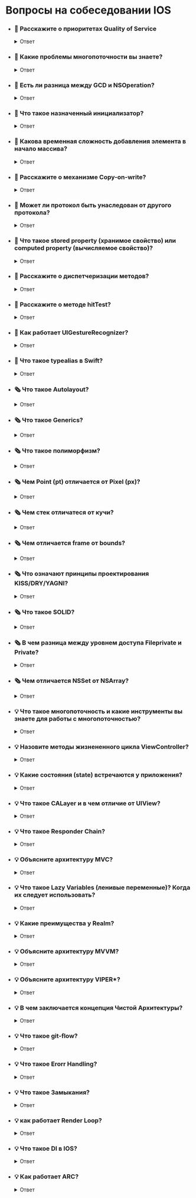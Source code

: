 # Вопросы на собеседовании IOS


- ### 🔖 Расскажите о приоритетах Quality of Service
     <details> <summary>  Ответ </summary>
     
      QualityofService или QoS — качество обслуживания, которое появилось с приходом iOS 8.
                           QoS помогает выставить приоритет, с которым будет выполняться
                           наша задача DispatchQueue.

      QoS используется с функцией .async(). Приоритеты делятся на четыре группы, каждая из
       которых помогает той или иной работе приложения.

      User Interactive — используется для взаимодействия с пользователем. Это может быть любая
                         работа, которая проходит в главном потоке, например, анимация или 
                         обновление интерфейса.
      User Initiated — используется при инициации работы пользователем. Это может быть такая
                       задача как загрузка данных по API. Работа должна быть завершена, чтобы
                       пользователь мог продолжить пользоваться приложением.
      Utility — используется для задач, которые не отслеживаются пользователем приложения и не
                требует немедленного их завершения. Это может быть работа прогресс бара.
      Background — используется для фоновых работ, которые не отслеживаются пользователем.
             Это может быть сохранение данных в БД или любая другая работа, которая
             может быть выполнена с низким приоритетом.

      Как вы уже понимаете, User Interactive имеет самый высокий приоритет и будет выполняться в 
      первую очередь, Background — самый низкий приоритет.
      При ответе на вопрос стоит также добавить, что есть еще два типа приоритета: Default и Unspecified.
      Default — приоритет размещен между User Initiated и Utility. Такой приоритет чаще используется в коде.

      Unspecified — означает отсутствие приоритета. Приоритет выбирается самостоятельно в зависимости от 
      окружающей среды (текущей загруженности системы).
      
     ```Swift
       let queue = DispathcQueue(label: "Queue")
     
       queue.async(qos: .background) {
           print("Background Code")
       }
       
       queue.async(qos: .userInitiated) {
           print("Background Code")
       }
     ```

- ### 🔖 Какие проблемы многопоточности вы знаете?
     <details> <summary>  Ответ </summary>
     
      Стоит отметить, что чаще всего на собеседовании от вас не ожидают полный список проблем.
      Перечисление нескольких проблем будет достаточно. Заранее подумайте над примером, 
      когда указанная в ответе проблема возникает.
          
      Race condition (Состояние гонки)
      Priority inversion (Инверсия приоритетов)
      Deadlock (Взаимная блокировка)
      Livelock (Активная блокировка)
      Starvation (Голодание)
      Data Race (Гонка за данными)
   <p>Дополнительное чтение: <a href="https://ios-interview.ru/multithreading-problems/">Проблемы многопоточности</a></p>

- ### 🔖 Есть ли разница между GCD и NSOperation?
     <details> <summary>  Ответ </summary>
      
      NSOperation — оболочка GCD. В случае использования NSOperation, неявно используется Grand Central Dispatch.
  
      Преимущество GCD:
          Реализация GCD проста.
  
      Преимущества NSOperation:
          NSOperation обеспечивает поддержку зависимостей. Это преимущество разрешает разработчикам выполнять 
          задачи в конкретном порядке. Операции можно приостанавливать, возобновлять и отменять. Как только 
          вы отправляете задачу с помощью Grand Central Dispatch, вы теряете контроль над жизненным циклом задачи. 
          NSOperation предоставляет разработчику контроль над операцией.
          Вы можете указать максимальное количество операций в очереди, которые могут выполняться одновременно.
   <p>Дополнительное чтение: <a href="https://ios-interview.ru/nsoperation-vs-grand-central-dispatch/">NSOperation или Grand Central Dispatch</a></p>

- ### 🔖 Что такое назначенный инициализатор?
     <details> <summary>  Ответ </summary>
     
      Назначенный инициализатор — это первичный инициализатор класса.
 
      Назначенный инициализатор инициализирует все свойства, представленные этим классом,
      и вызывает соответствующий инициализатор суперкласса, чтобы продолжить процесс 
      инициализации в цепочке суперкласса.
     
     ```Swift
     init(параметры) {
         // ...
     }
     ```

- ### 🔖 Какова временная сложность добавления элемента в начало массива?
     <details> <summary>  Ответ </summary>
     
      Вопрос об оценке сложности алгоритма чаще встречается на собеседованиях в крупных компаниях,
      где сотрудники задают общие вопросы, не относящиеся к конкретному проекту.

      Похожих вопросов на собеседовании может быть много, например:
      Оцените сложность поиска в хэш-таблице?
      Какова сложность сортировки пузырьком?

      Ответим на текущий вопрос — сложность O(n): при операциях удаления или вставки в начало массива
      потребуется сдвинуть каждый элемент.
  <p>Дополнительное чтение: <a href="https://swiftyfinch.medium.com/algorithms-for-children-2f70280a0fc1">Оценка алгоритмов для самых маленьких</a></p>
     
- ### 🔖 Расскажите о механизме Copy-on-write?
     <details> <summary>  Ответ </summary>
     
      На собеседованиях любят тему Copy-on-write, иногда меняется только формулировка вопроса:
      в одних случаях сотрудники компании спросят определение, в других — попросят привести пример.
  
      Copy-on-write — механизм оптимизации в Swift, когда при присвоении переменной значений или
      при передаче коллекции в функцию не происходит копирование этой коллекции.
  <p>Дополнительное чтение: <a href="https://ios-interview.ru/copy-on-write/">Механизм Copy-on-Write</a></p>

- ### 🔖 Может ли протокол быть унаследован от другого протокола?
     <details> <summary>  Ответ </summary>

     ```Swift
        protocol SomeProtocol {
             // определение протокола SomeProtocol
        }

        protocol AnotherProtocol {
             // определение протокола AnotherProtocol
        }

        protocol InheritingProtocol: SomeProtocol, AnotherProtocol {
             // определение протокола InheritingProtocol
        }
     ```
     
      Протокол может наследовать один или более других протоколов. Также, как и класс,
      протокол добавляет требования поверх тех требований протоколов, которые наследует.

      В нашем примере протокол InheritingProtocol должен удовлетворять всем требованиям
      протоколов SomeProtocol и AnotherProtocol.
   <p>Дополнительное чтение: <a href="https://habr.com/ru/companies/acronis/articles/420239/">Таинство протоколов</a></p>
     
- ### 🔖 Что такое stored property (хранимое свойство) или computed property (вычисляемое свойство)?
     <details> <summary>  Ответ </summary>
     
      Свойства предназначены для хранения состояния объекта. Свойства бывают двух типов:

      Хранимые свойства (stored properties) - переменные или константы,
      определенные на уровне класса или структуры
 
      Вычисляемые свойства (computed properties) - конструкции, динамически вычисляющие значения.
      Могут применяться в классе, перечислении или структуре
   <p>Дополнительное чтение: <a href="https://swiftbook.ru/content/languageguide/properties/">Свойства</a></p>
     
- ### 🔖 Расскажите о диспетчеризации методов?
     <details> <summary>  Ответ </summary>
     
      Итак, диспетчеризация метода — это то, как программа будет определять, какие инструменты использовать 
      при вызове функции.
      Диспетчеризация широко используется, знание этого механизма поможет выйти из запутанных ситуаций.
 
      Swift поддерживает три типа диспетчеризации:
      Direct Dispatch (Статическая диспетчеризация) — самый быстрый тип диспетчеризации. Адрес вызываемой 
      функции определяется во время компиляции, поэтому затраты на такие вызовы минимальны. 
      Для использования статической диспетчеризации вы можете пометить методы ключевым словом private
      или классы ключевым словом final.
 
      Table Dispatch (Динамическая диспетчеризация) — распространенный тип. Адрес вызываемой функции определяется
      во время выполнения. У каждого подкласса есть собственная таблица с указателем на функцию для каждого метода.
      По мере того как подклассы добавляют к классу новые методы, эти методы добавляются в конец этой таблицы.
      Затем к таблице обращаются во время выполнения, чтобы определить метод для выполнения. Это и есть 
      динамическая диспетчеризация.
      В Swift данный подтип делится на два подтипа:
      Virtual Table — используется при наследовании классов, что приносит дополнительные затраты.
      Witness Table — используется для реализации протоколов, наследование отсутствует.
 
      Message Dispatch (Отправка сообщений) — самый долгий (по времени выполнения) тип диспетчеризации.
      Обеспечивает работу таких механизмов, как KVC/KVO или Core Data. Главная особенность этого
      типа —  у разработчиков появляется возможность изменять поведение отправки во время выполнения
      с помощью механизма swizzling.
     
- ### 🔖 Расскажите о методе hitTest?
     <details> <summary>  Ответ </summary>
     
      Когда пользователь нажимает на какую-либо view вашего приложения, системе необходимо определить
      на что именно нажал пользователь. После касания система запускает рекурсивный процесс поиска view,
      которой и принадлежит касание пользователя (поиск происходит относительно координат касания пользователя).
     
      Этим поиском и занимается hitTest. hitTest — это рекурсивный поиск среди иерархии views, к которой
      прикоснулся пользователь. iOS пытается определить какая UIView является самой низко расположенной
      вьюшкой под пальцем пользователя. Она и будет получать события касания.
     
    <p>Дополнительное чтение: <a href="https://medium.com/yandex-maps-mobile/%D0%B4%D0%B5%D1%80%D0%B6%D0%B8%D0%BC-%D1%83%D0%B4%D0%B0%D1%80-%D1%81-hittest-542653d51a8c">Держим удар с hitTest</a>,
     <a href="https://habr.com/ru/post/584100/">Обработка жестов в iOS</a></p>

- ### 🔖 Как работает UIGestureRecognizer?
     <details> <summary>  Ответ </summary>
     
      В тот момент, когда пользователь коснулся экрана, создается уникальный объект UITouch,
      который ассоциируется с этим касанием. Важно заметить, что под касанием экрана
      подразумевается цепочка событий: пользователь коснулся экрана пальцем, палец
      движется по экрану, палец оторвался от экрана. Далее, с помощью функции hitTest
      находится самая глубокая в иерархии UIView, координаты которой содержат в себе касание.
      Найденная UIView становится firstResponder и начинает получать уведомления о UITouch:
          touchesBegan — начало касания;
          touchesMoved — изменение параметров касания;
          touchesEnded — конец касания;
          touchesCancelled — отмена касания.

- ### 🔖 Что такое typealias в Swift?
     <details> <summary>  Ответ </summary>
      
       typealias является псевдонимом для существующего типа данных. 
       Рассмотрим пример:

    ```Swift
      typealias Dollar = Double

      let totalCosts: Dollar = 12.2
    ```

- ### 🗞️ Что такое Autolayout? 
     <details> <summary>  Ответ </summary>

      Autolayout помогает создавать динамические пользовательские интерфейсы, масштабируемые
      и адаптированные к каждому размеру и ориентации устройств. Autolayout вычисляет размер
      и положение view в иерархии view на основе ограничений (constraints).

  <p>Дополнительное чтение: <a href="https://habr.com/ru/articles/690940/">Understanding Auto Layout</a></p>

- ### 🗞️ Что такое Generics?
     <details> <summary>  Ответ </summary>
          
      Generics или дженерики — универсальные шаблоны, которые разрешают 
      создавать универсальные функции и типы.
      Работают с каждым типом в соответствии с требованиями, которые определяет разработчик.
 
      Главная особенность — пишется один код, который не дублируется для использования с другими типами.
      Вероятнее, каждый читатель уже использовал дженерики, даже если этого и не знал: коллекции в Swift,
      например, Array, Set и Dictionary — универсальные шаблоны.
      Вы ведь можете создать массив с типом String или Int. Говоря о дженериках, в пример приводят функцию, к
      оторая меняет значения двух переменных местами.
      Поддержим традицию и рассмотрим аналогичный пример:
   ```Swift
     //Функция swapValues, используя сквозные параметры, меняет местами значения переменных a и b.
      func swapValues(_ a: inout Int, _ b: inout Int) {
            let tmpA = a
            a = b
            b = tmpA
      }

     //Давайте запустим код:
      var aInt = 5
      var bInt = 10

      swapValues(&aInt, &bInt)

      print("aInt: \(aInt), bInt: \(bInt)") // aInt: 10, bInt: 5

      func swapAnyValues(_ a: inout T, _ b: inout T) {
            let tmpA = a
            a = b
            b = tmpA
      }
      var aDouble = 5.0
      var bDouble = 10.0
      swapAnyValues(&aDouble, &bDouble)

      print("aDouble: \(aDouble), bDouble: \(bDouble)") // aDouble: 10.0, bDouble: 5.0

      var aInt = 5
      var bInt = 10
      swapAnyValues(&aInt, &bInt)

      print("aInt: \(aInt), bInt: \(bInt)") // aInt: 10, bInt: 5

     //Как видим, функция swapAnyValues теперь используется как с Int, так и с Double или String значениями.
  ```

- ### 🗞️ Что такое полиморфизм? 
     <details> <summary>  Ответ </summary>
      
      По личному опыту при ответе на такой вопрос собеседования 
      сотрудники компании чаще просят перечислить главные принципы ООП, 
      но иногда спрашивают сами определения. 
      
      Полиморфизм — это способность объекта использовать методы производного класса, 
      который не существует на момент создания базового
  
- ### 🗞️ Чем Point (pt) отличается от Pixel (px)? 
     <details> <summary>  Ответ </summary>
       
      Pixel — точка на экране, а Point — плотность точки на экране. 
   <p>Дополнительное чтение: <a href="https://www.objc.io/issues/3-views/moving-pixels-onto-the-screen/">Getting Pixels onto the Screen</a></p>
 
- ### 🗞️ Чем стек отличатеся от кучи? 
     <details> <summary>  Ответ </summary>
     
      Экземпляры ссылочного типа, такие как функции или классы, хранятся в управляемой 
      динамической памяти — куче (heap), в то время как экземпляры типа значения, такие 
      как структура или массив расположены в области памяти, которая называется стеком (stack). 
      
      В случае если экземпляр типа значения является частью экземпляра ссылочного типа, 
      то значение сохраняется в куче вместе с экземпляром ссылочного типа. 
      
      Пример: структура сама по себе хранится в стеке, но если эта структура расположена в классе, 
      то поскольку класс хранится в куче, то и структура сохраняется в куче.

  <p>Дополнительное чтение: <a href="https://ios-interview.ru/value-and-reference-type/">Value Type и Reference Type или чем стек отличается от кучи?</a></p>
      
- ### 🗞️ Чем отличается frame от bounds? 
     <details> <summary>  Ответ </summary>
     
      Frame — задается относительно собственного superview, 
      Bounds — относительно собственной координатной системы.
      
  ```Swift
    let view = UIView() 
    view.frame = CGRect(x: 0, y: 0, width: 50, height: 50)
      
    print(view.frame) // (0.0, 0.0, 50.0, 50.0) 
    print(view.bounds) // (0.0, 0.0, 50.0, 50.0)
  ```
   <p>Дополнительное чтение: <a href="https://programmingwithswift.com/difference-between-frame-and-bounds-in-swift/#:~:text=TLDR%3A%20Bounds%20refers%20to%20the,the%20views%20parent%20coordinate%20system.">Difference between Frame and Bounds in Swift</a></p>

- ### 🗞️ Что означают принципы проектирования KISS/DRY/YAGNI? 
     <details> <summary>  Ответ </summary>
           
      KISS — не усложняй. Принцип KISS утверждает, что большинство систем работают лучше без усложнений. 
      Поэтому в области проектирования, простота относится, в том числе к главной цели разработчика и
      выражается в составлении программ без лишних сложностей. 
      
      DRY — не повторяй себя. Принцип DRY формулируется как: «Каждая часть знания должна иметь единственное, 
      непротиворечивое и авторитетное представление в рамках системы».
      
      YAGNI — вам это не понадобится. YAGNI — процесс и принцип проектирования ПО, к главной цели которого относится: 
      - Отказ от избыточной функциональности; 
      - Отказ добавления функциональности, в которой нет надобности.

- ### 🗞️ Что такое SOLID? 
     <details> <summary> Ответ </summary>
     
      SOLID состоит из пяти принципов проектирования (по одному на каждую букву), которые направлены на то, 
      чтобы сделать код понятным, гибким и удобным для сопровождения. 
      
      S (The Single Responsibly Principle) – принцип единственной ответственности. У каждого класса только 
            одна обязанность. 
      O (The Open Closed Principle) – принцип открытости или закрытости. Класс открыт для расширения, 
            но закрыт для модификации. 
      L (The Liskov Substitution Principle) – принцип подстановки Барбары Лисков. Дочерний класс не 
            нарушает определения типов родительского класса. 
      I (The interface Segregation Principle) – принцип разделения интерфейса. Разделяя интерфейс, 
            разработчик решает проблему с одним толстым интерфейсом. 
      D (The dependency Inversion Principle) – принцип инверсии зависимостей. Слои высокого уровня 
            в приложении, такие как контроллер представления, не должны напрямую зависеть от вещей низкого 
      уровня, таких как сетевой компонент. Вместо этого, он зависит от абстракции этого компонента.
  <p> Дополнительное чтение: <a href="https://apptractor.ru/info/articles/printsipy-solid-v-swift.html">SOLID Principles</a> </p>
 
 - ### 🗞️ В чем разница между уровнем доступа Fileprivate и Private?
      <details> <summary> Ответ </summary>
      
       На текущий момент существует пять уровней доступа: Open, Public, Internal, Fileprivate и Private. 
       Путаница возникает с первыми и последними двумя доступами. Рассмотрим последние два уровня: 
      
       Fileprivate — на этом уровне расположен доступ к элементам данных и функциям текущего файла. 
            Используется для скрытия реализации, требуемой только в текущем исходном файле. 
       Private — самый низкий уровень доступа. Ограничивает использование сущности, которая 
            включается декларацией или расширением в текущем файле. При этом доступ в подклассах 
       или в других файлах отсутствует. 
       Private — разрешить доступ к членам данных и функциям в рамках их объявления или расширения 
            в текущем файле.  
       Fileprivate — разрешить доступ к членам данных и функциям в одном и том же исходном файле 
            или в подклассе, или расширении.
     <p> Дополнительное чтение: <a href="https://ios-interview.ru/access-control/">Уровни доступа в Swift</a> </p>

- ### 🗞️ Чем отличается NSSet от NSArray?
     <details> <summary> Ответ </summary>

        Ответ на вопрос прост: в отличие от NSArray, NSSet хранит только уникальные объекты. 
        Также, NSSet — хранение неупорядоченной коллекции, NSArray — упорядоченной коллекции. 
        
        Если на собеседовании необходимы дополнительные знания по рассматриваемому вопросу, 
        сравните разницу скорости между ними. 
   <p>Материал на эту тему доступен для чтения здесь: <a href="https://www.cocoawithlove.com/2008/08/nsarray-or-nsset-nsdictionary-or.html">NSArray or NSSet, NSDictionary or NSMapTable.</a> </p>

        Если говорить еще о сравнении между этими типами, то в NSArray объект получают по индексу, 
           а в NSSet — путем сравнения объектов.
   <p> Дополнительное чтение: <a href="https://medium.com/@lawrencegreater/nsarray-vs-nsset-5605337c46bf">NSArray и NSSet</a></p>
         
- ### 💡 Что такое многопоточность и какие инструменты вы знаете для работы с многопоточностью?
     <details> <summary> Ответ </summary>
          
       На собеседовании ожидают услышать, следующее: 
          кандидат понимает, зачем необходима многопоточность в iOS приложениях; 
          кандидат владеет опытом работы или знаком с некоторыми инструментами 
          работы с многопоточностью.
       
       Во-первых, расскажите, что приложение работает в main потоке и как только происходит 
       ресурсозатратный процесс, приложение будет работать медленнее, так как каждое действие будет 
       происходить на главном потоке. Здесь приходит на помощь многопоточность: «дорогие» задачи 
       посылаются в параллельную очередь, и тем самым главный поток разгружается. 
          
       Часто, при работе с многопоточностью используется Grand Central Dispatch (GCD) или Operation. 
       На этом этапе важно понимать, чем отличается синхронная очередь от асинхронной и чем эти два 
       инструмента отличаются.
   <p> Об этом написано в статье: <a href="https://ios-interview.ru/nsoperation-vs-grand-central-dispatch/">NSOperation или GCD</a></p>
   <p> Дополнительно: <a href="https://codeswift.ru/complete-guide-to-concurrency-and-multithreading-in-ios/">Многопоточность</a></p>
   <p> Расскажите об инструментах: <a href="https://habr.com/ru/articles/572316/">Thread</a>, 
        <a href="https://habr.com/ru/articles/335756/">Operation</a>,
          <a href="https://mycodetips.com/ios/how-to-use-nslock-in-ios-2519.html">NSLock</a>,
          <a href="https://habr.com/ru/companies/nix/articles/336260/">Мьютексы, Семафоры</a>,
          <a href="https://ersoya.medium.com/dispatch-barrier-in-swift-5613589ce53e">Dispatch Barrier in Swift</a>,
          <a href="https://swiftbook.ru/post/tutorials/async-await-in-swiftui/">Async/Await</a></p>
   
- ### 💡 Назовите методы жизнененного цикла ViewController?
     <details> <summary> Ответ </summary>
    
       Часто, так или иначе, интервьюер затрагивает тему Lifecycle ViewController. В случае если 
       кандидат путает порядок главных методов, в этом нет ничего страшного, но если кандидат 
       путает сами значения методов или вовсе не владеет информацией — дальнейшее прохождение 
       собеседования ставится под вопрос. 
          
       ViewDidLoad — метод вызывается, когда view уже создано. Метод вызывается только один 
          раз за время существования ViewController. 
       ViewWillAppear — метод вызывается каждый раз перед тем, как появится ViewController. 
          Этот метод может быть вызван несколько раз для одного экземпляра ViewController. 
       ViewDidAppear — метод вызывается каждый раз после появления ViewController. 
       ViewWillDisappear — метод вызывается перед удалением ViewController из иерархии представлений. 
       ViewDidDisappear — метод вызывается после удаления ViewController из иерархии представлений.  
   <p> Дополнительное чтение: <a href="https://habr.com/ru/articles/654517/">Жизненный цикл UIViewController</a></p>
     
- ### 💡 Какие состояния (state) встречаются у приложения?
     <details> <summary> Ответ </summary>
       
      Изначально приложение не запущено и работает в состоянии Non-running. После запуска 
      пользователем, приложение переходит в состояние Foreground, в котором становится 
      сначала Inactive — на этом этапе выполняется код программы, но не обрабатываются 
      события интерфейса пользователя (интерфейс не отображается, касания не обрабатываются и т.д.). 
      
      Затем приложение переходит в состояние Active, в котором выполняется код и обрабатываются 
      каждое событие UI. Если пользователь свернет приложение или переключится на другое, 
      то наше приложение сначала перейдет в состояние Inactive и затем в состояние Background. 
      В этом состоянии код выполняется ограниченное время (без дополнительного запроса), 
      события UI не обрабатываются. 
          
      После состояния Background, приложение переходит в состояние Suspended. 
      В этом состоянии код приложения не выполняется, а система, в качестве оптимизации памяти,
      способна самостоятельно завершить ваше приложение.
      
      Non-running — приложение не запущено. 
      Inactive — приложение работает в Foreground, но не получает события. iOS приложение переходит 
                 в состояние Inactive когда поступает событие звонка или SMS-сообщения. 
      Active — приложение работает в Foreground (на переднем плане) и получает события. 
      Background — приложение работает в Background (в фоновом режиме) и выполняет код. 
      Suspended — приложение находится в Background, но код уже не выполняется. 
                  Система может завершить ваше приложение для оптимизации памяти.
  <p> Дополнительное чтение: <a href="https://medium.com/@yo.kononov/%D1%80%D0%B0%D0%B7%D0%B1%D0%BE%D1%80-%D0%B2%D0%BE%D0%BF%D1%80%D0%BE%D1%81%D0%BE%D0%B2-%D0%BD%D0%B0-%D1%81%D0%BE%D0%B1%D0%B5%D1%81%D0%B5%D0%B4%D0%BE%D0%B2%D0%B0%D0%BD%D0%B8%D0%B5-junior-ios-developer-b27604211f5a">Жизненный цикл приложения</a></p>
    
- ### 💡 Что такое CALayer и в чем отличие от UIView?
     <details> <summary> Ответ </summary>
     
      UIView может реагировать на события, а CALayer — нет. 
          
      UIView — прямоугольная область на экране, которая определяет пространство с системой координат. 
      Наследуется от UIResponder, который определяет интерфейс для обработки различных событий и 
      доставки событий. 
          
      CALayer напрямую наследует NSObject и не имеет соответствующего интерфейса для обработки событий. 
          
      Внутри каждого UIView есть CALayer, который обеспечивает рисование и отображение содержимого, 
      а размер и стиль UIView предоставляются внутренним слоем.
  <p> Дополнительное чтение: <a href="https://habr.com/ru/articles/309506/">Знакомство с СALayer</a></p>

- ### 💡 Что такое Responder Chain?
     <details> <summary> Ответ </summary>
     
       Если кратко, то Responder Chain — это иерархия объектов, которые могут ответить на полученные события. 
       
       Для обработки взаимодействия пользователя с UI и внешних событий в iOS используется 
       механизм Responder Chain. 
       
       Класс UIApplication, UIViewController и UIView наследуются от класса UIResponder. Класс UIResponder 
       определяет порядок, в котором объекты обрабатывают события (touch-события, события от 
       элементов UI (кнопки и т.д.), изменение текста). 
       
       Кроме того, UIResponder объявляет методы, которые позволяют объектам определять, 
       кто первым будет отвечать и обрабатывать сообщения: 
       
          becomeFirstResponder — получатель сообщения будет первым получать все события, посылаемые системой. 
          resignFirstResponder — получатель отказывается от обработки сообщений первым.
    <p> Дополнительное чтение: <a href="https://habr.com/ru/articles/464463/">Responder Chain</a>, <a href="https://habr.com/ru/companies/psb/articles/597759/">Responder Chain, или как правильно передавать действия пользователя между компонентами </a></p>

- ### 💡 Объясните архитектуру MVC?
     <details> <summary> Ответ </summary>
          
      MVC (Model-View-Controller) - это программная архитектура для разработки приложений для iOS.
      Это одна из фундаментальных концепций разработки приложений для iOS.

      Множество iOS-фреймворков используют MVC.

      Идея MVC заключается в передаче данных из одного места в другое. Это означает,
      что любой объект попадает в одну из этих трех категорий:
    
      Model: Модель представляет данные приложения. Она хранит информацию, например,
       товары в магазине. Модель управляет состоянием приложения.

      View: Вью отвечает за отображение и взаимодействие с пользовательским интерфейсом.
       Например, вью отображает таблицу товаров для пользователя вашего приложения.

      Controller: Контроллер - это то, что склеивает модель и представление.
       Он отвечает за управление логикой, которая происходит между ними.

- ### 💡 Что такое Lazy Variables (ленивые переменные)? Когда их следует использовать?
     <details> <summary> Ответ </summary>

      Начальное значение ленивой переменной вычисляется при первом обращении к ней.
      Ленивые переменные можно использовать для оптимизации кода,
      не выполняя ненужную работу раньше времени.
      Например:
   ```Swift
        lazy var tallest: Person? = {
             return people.max(by: { $0.height < $1.height })
        }()  
   ```
   <p>Чтобы узнать больше о lazy, ознакомьтесь с этой <a href="https://www.codingem.com/swift-lazy-variables/">cтатьей.</a></p>

- ### 💡 Какие преимущества у Realm?
     <details> <summary> Ответ </summary>
          
      - База данных с открытым исходным кодом.
      - Просто внедряется.
      - Хранение объектов без копирования.
      - Скорость.
   <p> Дополнительное чтение: <a href="https://habr.com/ru/articles/272393/">Создание приложения ToDo с помощью Realm и Swift</a></p>

- ### 💡 Объясните архитектуру MVVM?
     <details> <summary> Ответ </summary>
          
      Архитектура MVVM (Model-View-ViewModel) - это популярный паттерн проектирования,
      который широко используется в разработке пользовательских интерфейсов на платформе
      iOS с использованием языка Swift.
      MVVM помогает разделить логику представления от данных и бизнес-логики,
      что облегчает поддержку, тестирование и переиспользование кода.
      В MVVM архитектуре есть три основных компонента: Model, View и ViewModel.

      Связь между компонентами MVVM:

      View связан с ViewModel с помощью биндингов (bindings) или обратных вызовов (callbacks).
      View обновляет свое состояние на основе данных, предоставляемых ViewModel.

      ViewModel взаимодействует с Model для получения данных и обновления данных в
      зависимости от действий пользователя.
  <p> Дополнительное чтение: <a href="https://habr.com/ru/companies/mobileup/articles/313538/">Различия между MVVM и остальными MV*-паттернами</a></p>

- ### 💡 Объясните архитектуру VIPER*?
     <details> <summary> Ответ </summary>
          
      MVC (Model-View-Controller) - это программная архитектура для разработки приложений для iOS.
      Это одна из фундаментальных концепций разработки приложений для iOS.

      Множество iOS-фреймворков используют MVC.

- ### 💡 В чем заключается концепция Чистой Архитектуры?
     <details> <summary> Ответ </summary>
          
      Clean Architecture (Чистая архитектура) - это подход к организации кода и архитектуры приложения,
      который был предложен Робертом Мартином (также известным как "Дядя Боб").
      Цель Чистой архитектуры заключается в создании гибкого, независимого от фреймворков и
      тестируемого кода, который можно легко поддерживать и развивать с течением времени.

      Основная идея Чистой архитектуры состоит в том, чтобы разделить код на слои, где каждый слой
      имеет четко определенные обязанности и зависит только от слоев, находящихся ниже.
      Принципы Чистой архитектуры ориентированы на разделение бизнес-логики от внешних зависимостей,
      таких как фреймворки, базы данных или пользовательский интерфейс.

      Основные компоненты Чистой архитектуры:

      Entities (Сущности): Это основные структуры данных, представляющие бизнес-модель вашего приложения.
       Сущности не зависят от других компонентов и определяют основные правила и логику вашего приложения.

      Use Cases (Использование): Этот слой содержит бизнес-логику и представляет собой сценарии
       использования или операции, которые приложение может выполнять. Он определяет,
       какие операции могут быть выполнены над сущностями и как они должны быть выполнены.

      Interface Adapters (Адаптеры интерфейса): Этот слой связывает внешние зависимости
       (например, фреймворки, базы данных) с внутренними слоями приложения.
       Он переводит данные из формата, понятного внешним зависимостям, во внутренний формат,
       который может быть использован слоями сущностей и использования.

      Frameworks & Drivers (Фреймворки и драйверы): Этот слой содержит внешние зависимости,
       такие как пользовательский интерфейс, базы данных, сетевые службы и т. д.
       Он предоставляет конкретные реализации интерфейсов, определенных в адаптерах интерфейса.
  
      Главная идея Чистой архитектуры заключается в том, что более высокоуровневые слои зависят только от
      низкоуровневых слоев и не знают о конкретных деталях реализации. Это позволяет легко заменять или
      изменять нижние слои без влияния на высокоуровневые слои и улучшает тестируемость и гибкость кода.

      В Swift реализацию Чистой архитектуры можно осуществить с помощью различных паттернов проектирования,
      таких как MVC, MVP, MVVM и VIPER. Выбор конкретного паттерна зависит от требований вашего проекта и
      вашего предпочтения.

      Чистая архитектура является концепцией, которая помогает разработчикам создавать гибкий и модульный код,
      устойчивый к изменениям и легко тестируемый. Она позволяет легко разделять ответственность между
      различными компонентами приложения и сделать ваш код более поддерживаемым и масштабируемым.

- ### 💡 Что такое git-flow?
     <details> <summary> Ответ </summary>
          
      Git-flow - это набор принципов и методология работы с Git, предложенных Винсентом Дриессеном.
      Он предоставляет структуру и набор правил для эффективной организации и управления разработкой
      программного обеспечения с использованием Git.

      Основные концепции и правила Git-flow включают в себя:

      Ветвление (Branching)
      Рабочий процесс (Workflow)
      Команды Git-flow
  
   <p> Дополнительное чтение: <a href="https://habr.com/ru/companies/flant/articles/491320/">Пожалуйста, перестаньте рекомендовать Git Flow</a></p>

- ### 💡 Что такое Erorr Handling?
     <details> <summary> Ответ </summary>
          
      Error Handling (Обработка ошибок) - это механизм, предоставляемый языками программирования,
      для управления и обработки возникающих ошибок и исключительных ситуаций в программном коде.
      Это позволяет программистам предусмотреть и обработать ошибки, которые могут возникнуть
      в процессе выполнения программы, и принять соответствующие меры для восстановления или
      продолжения выполнения программы.

   <p> Дополнительное чтение: <a href="https://habr.com/ru/companies/productivity_inside/articles/320940/">Введение в обработку ошибок в Swift 3</a></p>

- ### 💡 Что такое Замыкания?
     <details> <summary> Ответ </summary>
              
      Замыкания (Closures) - это самостоятельные блоки кода в Swift, которые могут
      быть переданы и использованы как значения внутри кода. Они могут быть рассмотрены как
      анонимные функции или лямбда-выражения в других языках программирования.
      Замыкания позволяют хранить и передавать код как объекты, что делает их мощным
      инструментом для функционального программирования в Swift.

- ### 💡 как работает Render Loop?
     <details> <summary> Ответ </summary>
              
      Render Loop (цикл отрисовки) в iOS - это процесс, при котором система перерисовывает
      содержимое экрана (виды и элементы интерфейса), чтобы обновить пользовательский
      интерфейс и отобразить анимации, изменения или другие визуальные эффекты.
      Render Loop обеспечивает постоянное обновление экрана с частотой кадров
      (обычно 60 кадров в секунду) для создания плавной и реактивной
      пользовательской интерфейсной отзывчивости.

      Render Loop играет ключевую роль в отображении пользовательского интерфейса,
      анимации и других визуальных эффектов в iOS приложениях.
      Он работает следующим образом:

      1 Чтение событий: Прежде чем начать отрисовку, система сначала проверяет
      наличие новых событий, таких как нажатие кнопок или сенсорные жесты.
      Если есть новые события, они помещаются в очередь обработки событий.

      2 Выполнение кода: Следующий шаг - выполнение кода для обработки событий и
      обновления состояния интерфейса на основе пользовательских действий.

      3 Отрисовка экрана: После обработки событий и обновления состояния начинается
      этап отрисовки. Система перерисовывает содержимое экрана, применяя все изменения,
      произошедшие в предыдущих шагах.

      4 Ожидание вертикальной синхронизации (VSync): Чтобы избежать артефактов
      визуального отображения и мерцания, Render Loop синхронизируется с вертикальной
      синхронизацией (VSync) монитора. Это означает, что обновление экрана происходит
      в момент, когда монитор завершает один цикл обновления. В результате, новое
      изображение появляется на экране сразу после завершения предыдущего кадра.

      5 Повторение цикла: После завершения одного цикла Render Loop начинается новый,
      и процесс повторяется снова. Это происходит непрерывно, обеспечивая плавную и
      непрерывную отрисовку интерфейса.
  
  <p> Дополнительное чтение: <a href="https://habr.com/ru/articles/647177/">Оптимизация рендера в iOS: frame buffer, Render Server, FPS, CPU vs GPU</a></p>

- ### 💡 Что такое DI в IOS?
     <details> <summary> Ответ </summary>

      DI (Dependency Injection) - это паттерн проектирования программного обеспечения,
      используемый для управления зависимостями между классами и модулями в приложении.
      В iOS разработке DI позволяет создавать более гибкие, расширяемые и тестируемые
      приложения, уменьшая связанность (coupling) между компонентами.

      Когда классы имеют зависимости от других классов или сервисов, это создает
      "жесткую" связь между ними, что может привести к проблемам, таким как
      сложность внесения изменений или трудность в тестировании.
      Паттерн DI решает эту проблему, перемещая ответственность за создание
      зависимостей из классов, которые их используют, во внешний объект или фабрику.
  
  <p> Дополнительное чтение: <a href="https://habr.com/ru/companies/tinkoff/articles/546360/">DI в iOS: Complete guide</a></p>

- ### 💡 Как работает ARC?
     <details> <summary> Ответ </summary>
          
      ARC (Automatic Reference Counting) - это технология управления памятью
      в языке программирования Swift, которая автоматически отслеживает и
      управляет памятью для объектов, чтобы предотвратить утечки памяти и
      освобождать память, когда объекты больше не нужны.
    <p> Дополнительное чтение: <a href="https://habr.com/ru/articles/451130/">Swift: ARC и управление памятью</a>, <a href="https://habr.com/ru/companies/hh/articles/546856/">Память в Swift от 0 до 1</a></p>

